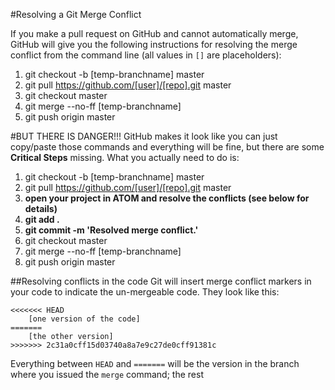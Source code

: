 #Resolving a Git Merge Conflict

If you make a pull request on GitHub and cannot automatically merge, GitHub will give you the following instructions for resolving the merge conflict from the command line (all values in `[]` are placeholders):

1. git checkout -b [temp-branchname] master
2. git pull https://github.com/[user]/[repo].git master
3. git checkout master
4. git merge --no-ff [temp-branchname]
5. git push origin master

#BUT THERE IS DANGER!!!
GitHub makes it look like you can just copy/paste those commands and everything will be fine, but there are some **Critical Steps** missing. What you actually need to do is: 

1. git checkout -b [temp-branchname] master
2. git pull https://github.com/[user]/[repo].git master
3. **open your project in ATOM and resolve the conflicts (see below for details)**
4. **git add .**
5. **git commit -m 'Resolved merge conflict.'**
6. git checkout master
7. git merge --no-ff [temp-branchname]
8. git push origin master

##Resolving conflicts in the code
Git will insert merge conflict markers in your code to indicate the un-mergeable code. They look like this:

```
<<<<<<< HEAD
	[one version of the code]
=======
	[the other version]
>>>>>>> 2c31a0cff15d03740a8a7e9c27de0cff91381c	
```
Everything between `HEAD` and `=======` will be the version in the branch where you issued the `merge` command; the rest 